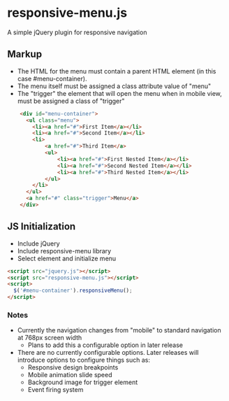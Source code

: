 # responsive-menu.js

A simple jQuery plugin for responsive navigation

## Markup

- The HTML for the menu must contain a parent HTML element (in this case #menu-container).
- The menu itself must be assigned a class attribute value of "menu"
- The "trigger" the element that will open the menu when in mobile view, must be assigned a class of "trigger"

```html
	<div id="menu-container">
	  <ul class="menu">
        <li><a href="#">First Item</a></li>
        <li><a href="#">Second Item</a></li>
        <li>
            <a href="#">Third Item</a>
            <ul>
                <li><a href="#">First Nested Item</a></li>
                <li><a href="#">Second Nested Item</a></li>
                <li><a href="#">Third Nested Item</a></li>
            </ul>
        </li>
	  </ul>
	  <a href="#" class="trigger">Menu</a>
	</div>
```

## JS Initialization

- Include jQuery
- Include responsive-menu library
- Select element and initialize menu

```html
<script src="jquery.js"></script>
<script src="responsive-menu.js"></script>
<script>
  $('#menu-container').responsiveMenu();
</script>
```


### Notes
- Currently the navigation changes from "mobile" to standard navigation at 768px screen width
  - Plans to add this a configurable option in later release
- There are no currently configurable options. Later releases will introduce options to configure things such as:
  - Responsive design breakpoints
  - Mobile animation slide speed
  - Background image for trigger element
  - Event firing system
